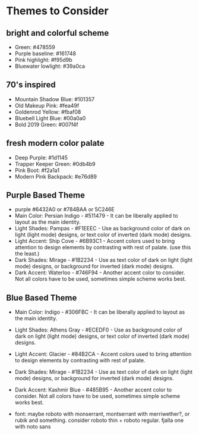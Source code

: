 # Themes to Consider
## bright and colorful scheme
* Green: #478559
* Purple baseline: #161748
* Pink highlight: #f95d9b
* Bluewater lowlight: #39a0ca

## 70's inspired
* Mountain Shadow Blue: #101357
* Old Makeup Pink: #fea49f
* Goldenrod Yellow: #fbaf08
* Bluebell Light Blue: #00a0a0
* Bold 2019 Green: #007f4f

## fresh modern color palate
* Deep Purple: #1d1145
* Trapper Keeper Green: #0db4b9
* Pink Boot: #f2a1a1
* Modern Pink Backpack: #e76d89

## Purple Based Theme
* purple #6432A0 or #784BAA or 5C246E
* Main Color: Persian Indigo - #511479 - It can be liberally applied to layout as the main identity.
* Light Shades: Pampas - #F1EEEC - Use as background color of dark on light (light mode) designs, or text color of inverted (dark mode) designs.
* Light Accent: Ship Cove - #6B93C1 - Accent colors used to bring attention to design elements by contrasting with rest of palate. (use this the least.)
* Dark Shades: Mirage - #1B2234 - Use as text color of dark on light (light mode) designs, or background for inverted (dark mode) designs.
* Dark Accent: Waterloo - #746F94 - Another accent color to consider. Not all colors have to be used, sometimes simple scheme works best.

## Blue Based Theme
* Main Color: Indigo - #306FBC - It can be liberally applied to layout as the main identity.
* Light Shades: Athens Gray - #ECEDF0 - Use as background color of dark on light (light mode) designs, or text color of inverted (dark mode) designs.
* Light Accent: Glacier - #84B2CA - Accent colors used to bring attention to design elements by contrasting with rest of palate.
* Dark Shades: Mirage - #1B2234 - Use as text color of dark on light (light mode) designs, or background for inverted (dark mode) designs.
* Dark Accent: Kashmir Blue - #485B95 - Another accent color to consider. Not all colors have to be used, sometimes simple scheme works best.

* font: maybe roboto with monserrant, montserrant with merriwether?, or rubik and something. consider roboto thin + roboto regular. fjalla one with noto sans
